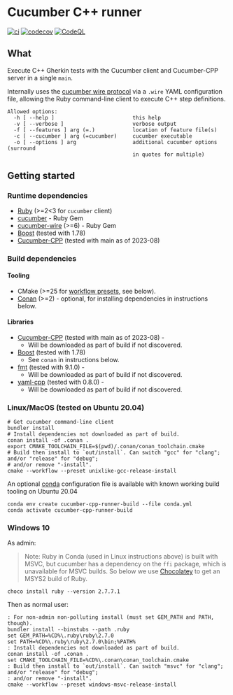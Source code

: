 # Cucumber C++ runner

[![ci](https://github.com/feltech/cucumber-cpp-runner/actions/workflows/ci.yml/badge.svg)](https://github.com/feltech/cucumber-cpp-runner/actions/workflows/ci.yml)
[![codecov](https://codecov.io/gh/feltech/cucumber-cpp-runner/branch/main/graph/badge.svg)](https://codecov.io/gh/feltech/cucumber-cpp-runner)
[![CodeQL](https://github.com/feltech/cucumber-cpp-runner/actions/workflows/codeql-analysis.yml/badge.svg)](https://github.com/feltech/cucumber-cpp-runner/actions/workflows/codeql-analysis.yml)

## What

Execute C++ Gherkin tests with the Cucumber client and Cucumber-CPP server in a single `main`.

Internally uses the [cucumber wire protocol](https://github.com/cucumber/cucumber-ruby-wire) via a
`.wire` YAML configuration file, allowing the Ruby command-line client to execute C++ step
definitions.

```shell
Allowed options:
  -h [ --help ]                         this help
  -v [ --verbose ]                      verbose output
  -f [ --features ] arg (=.)            location of feature file(s)
  -c [ --cucumber ] arg (=cucumber)     cucumber executable
  -o [ --options ] arg                  additional cucumber options (surround 
                                        in quotes for multiple)
```

## Getting started

### Runtime dependencies

* [Ruby](https://www.ruby-lang.org/en/documentation/installation) (>=2<3 for `cucumber` client)
* [cucumber](https://github.com/cucumber/cucumber-ruby) - Ruby Gem
* [cucumber-wire](https://github.com/cucumber/cucumber-ruby-wire) (>=6) - Ruby Gem
* [Boost](https://www.boost.org/) (tested with 1.78)
* [Cucumber-CPP](https://github.com/cucumber/cucumber-cpp) (tested with main as of 2023-08)

### Build dependencies

#### Tooling

* CMake (>=25 for [workflow presets](https://cmake.org/cmake/help/v3.25/manual/cmake-presets.7.html#workflow-preset),
  see below).
* [Conan](https://conan.io/) (>=2) - optional, for installing dependencies in instructions below.

#### Libraries

* [Cucumber-CPP](https://github.com/cucumber/cucumber-cpp) (tested with main as of 2023-08) -
  - Will be downloaded as part of build if not discovered.
* [Boost](https://www.boost.org/) (tested with 1.78) 
  - See `conan` in instructions below.
* [fmt](https://github.com/fmtlib/fmt) (tested with 9.1.0) -
  - Will be downloaded as part of build if not discovered.
* [yaml-cpp](https://github.com/jbeder/yaml-cpp) (tested with 0.8.0) -
  - Will be downloaded as part of build if not discovered.



### Linux/MacOS (tested on Ubuntu 20.04)

```shell
# Get cucumber command-line client
bundler install
# Install dependencies not downloaded as part of build.
conan install -of .conan .
export CMAKE_TOOLCHAIN_FILE=$(pwd)/.conan/conan_toolchain.cmake
# Build then install to `out/install`. Can switch "gcc" for "clang"; and/or "release" for "debug";
# and/or remove "-install".
cmake --workflow --preset unixlike-gcc-release-install
```

An optional [conda](https://conda.io/projects/conda/en/latest/glossary.html#miniconda-glossary) 
configuration file is available with known working build tooling on Ubuntu 20.04
```shell
conda env create cucumber-cpp-runner-build --file conda.yml
conda activate cucumber-cpp-runner-build
```

### Windows 10

As admin:

> Note: Ruby in Conda (used in Linux instructions above) is built with MSVC, but cucumber has a
dependency on the `ffi` package, which is unavailable for MSVC builds. So below we use
[Chocolatey](https://docs.chocolatey.org) to get an MSYS2 build of Ruby.
 
```DOS
choco install ruby --version 2.7.7.1
```

Then as normal user:

```DOS
: For non-admin non-polluting install (must set GEM_PATH and PATH, though).
bundler install --binstubs --path .ruby
set GEM_PATH=%CD%\.ruby\ruby\2.7.0
set PATH=%CD%\.ruby\ruby\2.7.0\bin;%PATH%
: Install dependencies not downloaded as part of build.
conan install -of .conan .
set CMAKE_TOOLCHAIN_FILE=%CD%\.conan\conan_toolchain.cmake
: Build then install to `out/install`. Can switch "msvc" for "clang"; and/or "release" for "debug";
: and/or remove "-install".
cmake --workflow --preset windows-msvc-release-install
```